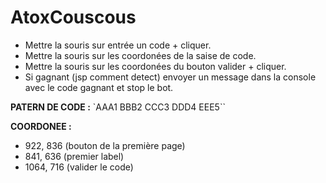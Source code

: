 # AtoxCouscous

- Mettre la souris sur entrée un code + cliquer.
- Mettre la souris sur les coordonées de la saise de code. 
- Mettre la souris sur les coordonées du bouton valider + cliquer.
- Si gagnant (jsp comment detect) envoyer un message dans la console avec le code gagnant et stop le bot.


**PATERN DE CODE :** `AAA1 BBB2 CCC3 DDD4 EEE5``


**COORDONEE :** 
- 922, 836 (bouton de la première page)
- 841, 636 (premier label)
- 1064, 716 (valider le code)
